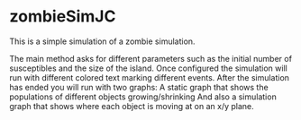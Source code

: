 # zombieSimJC

This is a simple simulation of a zombie simulation.

The main method asks for different parameters such as the initial number of susceptibles and the size of the island.
Once configured the simulation will run with different colored text marking different events.
After the simulation has ended you will run with two graphs: A static graph that shows the populations of different objects growing/shrinking
And also a simulation graph that shows where each object is moving at on an x/y plane.
